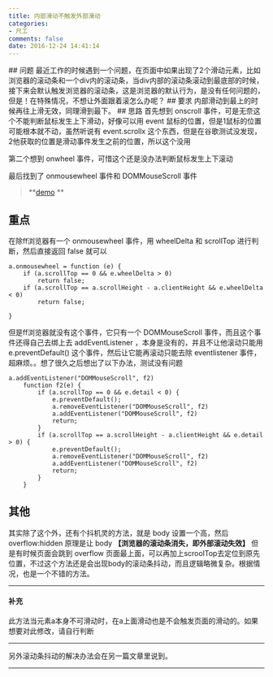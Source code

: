 ```yaml
---
title: 内部滑动不触发外部滑动
categories:
- 尺工
comments: false
date: 2016-12-24 14:41:14
---
```

<p></p>
<!-- more -->
## 问题
最近工作的时候遇到一个问题，在页面中如果出现了2个滑动元素，比如浏览器的滚动条和一个div内的滚动条，当div内部的滚动条滚动到最底部的时候，接下来会默认触发浏览器的滚动条，这是浏览器的默认行为，是没有任何问题的，但是！在特殊情况，不想让外面跟着滚怎么办呢？
## 要求
内部滑动到最上的时候再往上滑无效，同理滑到最下。
## 思路
首先想到 onscroll 事件，可是无奈这个不能判断鼠标发生上下滑动，好像可以用 event 鼠标的位置，但是1鼠标的位置可能根本就不动，虽然听说有 event.scrollx 这个东西，但是在谷歌测试没发现，2他获取的位置是滑动事件发生之前的位置，所以这个没用

第二个想到 onwheel 事件，可惜这个还是没办法判断鼠标发生上下滚动

最后找到了 onmousewheel 事件和 DOMMouseScroll 事件


> **[demo](/demo/demo_161214) **

## 重点
在除ff浏览器有一个 onmousewheel 事件，用 wheelDelta 和 scrollTop 进行判断，然后直接返回 false 就可以
```
a.onmousewheel = function (e) {
	if (a.scrollTop == 0 && e.wheelDelta > 0)
		return false;
	if (a.scrollTop == a.scrollHeight - a.clientHeight && e.wheelDelta < 0)
		return false;

}
```

但是ff浏览器就没有这个事件，它只有一个 DOMMouseScroll 事件，而且这个事件还得自己去绑上去 addEventListener ，本身是没有的，并且不让他滚动只能用 e.preventDefault() 这个事件，然后让它能再滚动只能去除 eventlistener 事件，超麻烦。。想了很久之后想出了以下办法，测试没有问题
```
a.addEventListener("DOMMouseScroll", f2)
	function f2(e) {
		if (a.scrollTop == 0 && e.detail < 0) {
			e.preventDefault();
			a.removeEventListener("DOMMouseScroll", f2)
			a.addEventListener("DOMMouseScroll", f2)
			return;
		}
		if (a.scrollTop == a.scrollHeight - a.clientHeight && e.detail > 0) {
			e.preventDefault();
			a.removeEventListener("DOMMouseScroll", f2)
			a.addEventListener("DOMMouseScroll", f2)
			return;
		}
	}
```
## 其他
其实除了这个外，还有个抖机灵的方法，就是 body 设置一个高，然后 overflow:hidden 原理是让 body **【浏览器的滚动条消失，即外部滚动失效】** 但是有时候页面会跳到 overflow 页面最上面，可以再加上scroolTop去定位到原先位置，不过这个方法还是会出现body的滚动条抖动，而且逻辑略微复杂。根据情况，也是一个不错的方法。

________
#### 补充
此方法当元素a本身不可滑动时，在a上面滑动也是不会触发页面的滑动的。如果想要对此修改，请自行判断
________

另外滚动条抖动的解决办法会在另一篇文章里说到。
________



